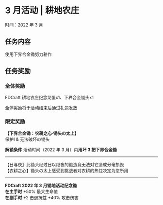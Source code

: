 # 3 月活动 | 耕地农庄

时间：2022 年 3 月

## 任务内容

使用下界合金锄努力耕作

## 任务奖励

### 全体奖励

FDCraft 耕地农庄纪念龙蛋x1、下界合金锄头x1

全体奖励将于活动结束后通过礼包发放  

### 限定奖励

**【下界合金锄：农耕之心·锄头の太上】**  
保护I & 无法破坏の锄头

**解锁条件** 活动时间（2022 年 3 月）内**用坏 3 把下界合金锄**

---

【日与夜】此锄头经过日以继夜的锻造竟无法对它造成分毫损毁  
【农耕之心】锄头の太上感受到挑战者对农耕的热忱决定为您所用  

---

**FDCraft 2022 年 3 月锄地活动纪念锄**  
**在主手时** +50% 最大生命值  
**在副手时** +2 击退抗性 +40% 攻击伤害
